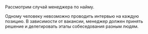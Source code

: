 ﻿Рассмотрим случай менеджера по найму. 

Одному человеку невозможно проводить интервью на каждую позицию. В зависимости от вакансии, менеджер должен принять решение и делегировать этапы собеседования разным людям.